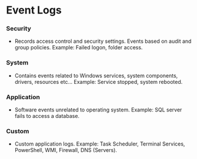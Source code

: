 # Event Logs

### Security

- Records access control and security settings. Events based on audit and group policies. Example: Failed logon, folder access.

### System

- Contains events related to Windows services, system components, drivers, resources etc... Example: Service stopped, system rebooted.

### Application

- Software events unrelated to operating system. Example: SQL server fails to access a database.

### Custom

- Custom application logs. Example: Task Scheduler, Terminal Services, PowerShell, WMI, Firewall, DNS (Servers).
